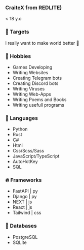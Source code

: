 ### CraiteX from REDLITE)
< 18 y.o

### 🎯 Targets
I really want to make world better 🥰

### 🌹 Hobbies
- Games Developing
- Writing Websites
- Creating Telegram bots
- Creating Discord bots
- Writing Viruses
- Writing Web-Apps
- Writing Poems and Books
- Writing usefull programs

### 💢 Languages
- Python
- Rust
- C#
- Html
- Css/Scss/Sass
- JavaScript/TypeScript
- AutoHotKey
- SQL

### 🔥 Frameworks
- FastAPI  | py
- Django   | py
- NEXT     | js
- React    | js
- Tailwind | css

### 📌 Databases
- PostgreSQL
- SQLite
